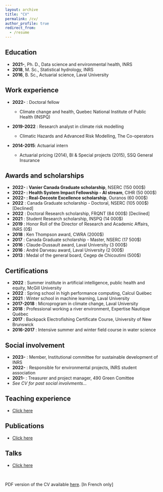 ```yaml
---
layout: archive
title: "CV"
permalink: /cv/
author_profile: true
redirect_from:
  - /resume
---
```


Education
---------------
* **2021-**, Ph. D., Data science and environmental health, INRS
* **2018**, M. Sc., Statistical hydrology, INRS
* **2016**, B. Sc., Actuarial science, Laval University

Work experience
---------------

* **2022-** : Doctoral fellow
  * Climate change and health, Quebec National Institute of Public Health (INSPQ)

* **2019-2022** : Research analyst in climate risk modelling
  * Climatic Hazards and Advanced Risk Modelling, The Co-operators

* **2014-2015**: Actuarial intern
  * Actuarial pricing (2014), BI & Special projects (2015), SSQ General Insurance
  
Awards and scholarships
---------------

* **2022- : Vanier Canada Graduate scholarship**, NSERC (150 000$)
* **2022- : Health System Impact Fellowship - AI stream**, CIHR (50 000$)
* **2022- : Real-Decoste Excellence scholarship**, Ouranos (60 000$)
* **2022** : Canada Graduate scholarship - Doctoral, NSERC (105 000$) [Declined]
* **2022** : Doctoral Research scholarship, FRQNT (84 000$) [Declined]
* **2021** : Student Research scholarship, INSPQ (14 000$)
* **2019** : Honor Roll of the Director of Research and Academic Affairs, INRS (0$)
* **2018** : Ken Thompson award, CWRA (2000$)
* **2017** : Canada Graduate scholarship - Master, NSERC (17 500$)
* **2016** : Claude-Dussault award, Laval University (3 000$)
* **2016** : André Darveau award, Laval University (2 000$)
* **2013** : Medal of the general board, Cegep de Chicoutimi (500$)

Certifications
-------------------

* **2022** : Summer institute in artificial intelligence, public health and equity, McGill University
* **2022** : Spring school in high performance computing, Calcul Québec
* **2021** : Winter school in machine learning, Laval University
* **2017-2018** : Microprogram in climate change, Laval University
* **2018** : Professional working a river environment, Expertise Nautique Québec
* **2017** : Backpack Electrofishing Certificate Course, University of New Brunswick
* **2016-2017** : Intensive summer and winter field course in water science

Social involvement
-------------------

* **2023-** : Member, Institutional committee for sustainable development of INRS
* **2022-** : Responsible for environmental projects, INRS student association
* **2021-** : Treasurer and project manager, 490 Green Comittee
* *See CV for past social involvments...*

Teaching experience
---------------

* [Click here](https://jeremieboudreault.github.io/teaching/)

Publications
---------------

* [Click here](https://jeremieboudreault.github.io/research/)

Talks
---------------

* [Click here](https://jeremieboudreault.github.io/talks/)


<br />

PDF version of the CV available [here](../files/cv_jeremie_boudreault_2023.pdf). [In French only]